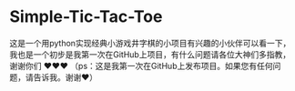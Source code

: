 # Simple-Tic-Tac-Toe
这是一个用python实现经典小游戏井字棋的小项目有兴趣的小伙伴可以看一下，我也是一个初步是我第一次在GitHub上项目，有什么问题请各位大神们多指教，谢谢你们 ♥♥♥ （ps：这是我第一次在GitHub上发布项目。如果您有任何问题，请告诉我。谢谢♥）

